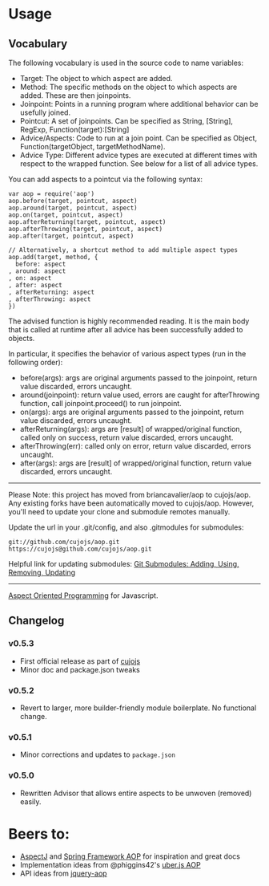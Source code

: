 # Usage

## Vocabulary

The following vocabulary is used in the source code to name variables:

* Target: The object to which aspect are added.
* Method: The specific methods on the object to which aspects are added. These are then joinpoints. 
* Joinpoint: Points in a running program where additional behavior can be usefully joined. 
* Pointcut: A set of joinpoints. Can be specified as String, [String], RegExp, Function(target):[String]
* Advice/Aspects: Code to run at a join point. Can be specified as Object, Function(targetObject, targetMethodName).
* Advice Type: Different advice types are executed at different times with respect to the wrapped function. See below for a list of all advice types.

You can add aspects to a pointcut via the following syntax:

```
var aop = require('aop')
aop.before(target, pointcut, aspect)
aop.around(target, pointcut, aspect)
aop.on(target, pointcut, aspect)
aop.afterReturning(target, pointcut, aspect)
aop.afterThrowing(target, pointcut, aspect)
aop.after(target, pointcut, aspect)

// Alternatively, a shortcut method to add multiple aspect types
aop.add(target, method, {
  before: aspect
, around: aspect
, on: aspect
, after: aspect
, afterReturning: aspect
, afterThrowing: aspect
})
```

The advised function is highly recommended reading. It is the main body that is called at runtime after all advice has been successfully added to objects.

In particular, it specifies the behavior of various aspect types (run in the following order):

* before(args): args are original arguments passed to the joinpoint, return value discarded, errors uncaught.
* around(joinpoint): return value used, errors are caught for afterThrowing function, call joinpoint.proceed() to run joinpoint.
* on(args): args are original arguments passed to the joinpoint, return value discarded, errors uncaught.
* afterReturning(args): args are [result] of wrapped/original function, called only on success, return value discarded, errors uncaught.
* afterThrowing(err): called only on error, return value discarded, errors uncaught.
* after(args): args are [result] of wrapped/original function, return value discarded, errors uncaught. 

----

Please Note: this project has moved from briancavalier/aop to cujojs/aop.
Any existing forks have been automatically moved to cujojs/aop. However,
you'll need to update your clone and submodule remotes manually.

Update the url in your .git/config, and also .gitmodules for submodules:

```
git://github.com/cujojs/aop.git
https://cujojs@github.com/cujojs/aop.git
```

Helpful link for updating submodules:
[Git Submodules: Adding, Using, Removing, Updating](http://chrisjean.com/2009/04/20/git-submodules-adding-using-removing-and-updating/)

----

[Aspect Oriented Programming](http://en.wikipedia.org/wiki/Aspect-oriented_programming "Aspect-oriented programming - Wikipedia, the free encyclopedia") for Javascript.

## Changelog

### v0.5.3

* First official release as part of [cujojs](http://github.com/cujojs)
* Minor doc and package.json tweaks

### v0.5.2

* Revert to larger, more builder-friendly module boilerplate.  No functional change.

### v0.5.1

* Minor corrections and updates to `package.json`

### v0.5.0

* Rewritten Advisor that allows entire aspects to be unwoven (removed) easily.

# Beers to:

* [AspectJ](http://www.eclipse.org/aspectj/) and [Spring Framework AOP](http://static.springsource.org/spring/docs/3.0.x/reference/aop.html) for inspiration and great docs
* Implementation ideas from @phiggins42's [uber.js AOP](https://github.com/phiggins42/uber.js/blob/master/lib/aop.js)
* API ideas from [jquery-aop](http://code.google.com/p/jquery-aop/)